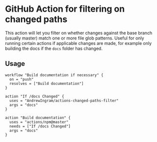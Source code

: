 # GitHub Action for filtering on changed paths

This action will let you filter on whether changes against the base branch (usually master) match one or more file glob patterns. Useful for only running certain actions if applicable changes are made, for example only building the docs if the `docs` folder has changed.

## Usage

```hcl
workflow "Build documentation if necessary" {
  on = "push"
  resolves = ["Build documentation"]
}

action "If /docs Changed" {
  uses = "AndrewIngram/actions-changed-paths-filter"
  args = "docs"
}

action "Build documentation" {
  uses = "actions/npm@master"
  needs = ["If /docs Changed"]
  args = "docs"
}
```